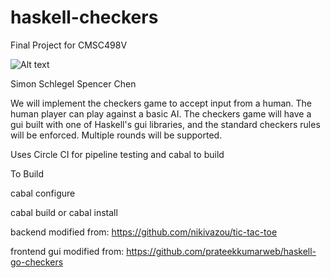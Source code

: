 # haskell-checkers
Final Project for CMSC498V

![Alt text](https://cdn.pixabay.com/photo/2012/04/12/12/54/checker-29911_960_720.png)

Simon Schlegel
Spencer Chen

We will implement the checkers game to accept input from a human. The human player can play against a basic AI. The checkers game will have a gui built with one of Haskell's gui libraries, and the standard checkers rules will be enforced. Multiple rounds will be supported.

Uses Circle CI for pipeline testing and cabal to build

To Build

cabal configure

cabal build or cabal install

backend modified from: https://github.com/nikivazou/tic-tac-toe

frontend gui modified from: https://github.com/prateekkumarweb/haskell-go-checkers
